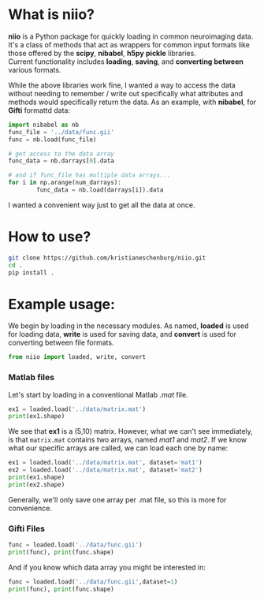 # What is niio?

**niio** is a Python package for quickly loading in common neuroimaging data.  It's a class of methods that act as wrappers for common input formats like those offered by the **scipy**, **nibabel**, **h5py** **pickle** libraries.  
Current functionality includes **loading**, **saving**, and **converting between** various formats.

While the above libraries work fine, I wanted a way to access the data without needing to remember / write out specifically what attributes and methods would specifically return the data.  As an example, with **nibabel**, for **Gifti** formattd data:

```python
import nibabel as nb
func_file = '../data/func.gii'
func = nb.load(func_file)

# get access to the data array
func_data = nb.darrays[0].data

# and if func_file has multiple data arrays...
for i in np.arange(num_darrays):
        func_data = nb.load(darrays[i]).data
```

I wanted a convenient way just to get all the data at once.

# How to use?

```bash
git clone https://github.com/kristianeschenburg/niio.git
cd .
pip install .
```

# Example usage:

We begin by loading in the necessary modules.  As named, **loaded** is used for loading data, **write** is used for saving data, and **convert** is used for converting between file formats.

```python
from niio import loaded, write, convert
```

### Matlab files
Let's start by loading in a conventional Matlab *.mat* file.

```python
ex1 = loaded.load('../data/matrix.mat')
print(ex1.shape)
```

We see that **ex1** is a (5,10) matrix.  However, what we can't see immediately, is that ```matrix.mat``` contains two arrays, named *mat1* and *mat2*.  If we know what our specific arrays are called, we can load each one by name:

```python
ex1 = loaded.load('../data/matrix.mat', dataset='mat1')
ex2 = loaded.load('../data/matrix.mat', dataset='mat2')
print(ex1.shape)
print(ex2.shape)
```

Generally, we'll only save one array per .mat file, so this is more for convenience.

### Gifti Files

```python
func = loaded.load('../data/func.gii')
print(func), print(func.shape)
```

And if you know which data array you might be interested in:

```python
func = loaded.load('../data/func.gii',dataset=1)
print(func), print(func.shape)
```